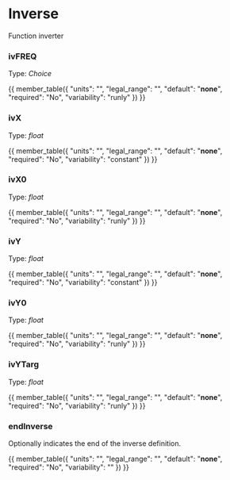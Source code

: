 # Inverse

Function inverter

### ivFREQ

Type: *Choice*

{{
  member_table({
    "units": "",
    "legal_range": "", 
    "default": "**none**",
    "required": "No",
    "variability": "runly" 
  })
}}

### ivX

Type: *float*

{{
  member_table({
    "units": "",
    "legal_range": "", 
    "default": "**none**",
    "required": "No",
    "variability": "constant" 
  })
}}

### ivX0

Type: *float*

{{
  member_table({
    "units": "",
    "legal_range": "", 
    "default": "**none**",
    "required": "No",
    "variability": "runly" 
  })
}}

### ivY

Type: *float*

{{
  member_table({
    "units": "",
    "legal_range": "", 
    "default": "**none**",
    "required": "No",
    "variability": "constant" 
  })
}}

### ivY0

Type: *float*

{{
  member_table({
    "units": "",
    "legal_range": "", 
    "default": "**none**",
    "required": "No",
    "variability": "runly" 
  })
}}

### ivYTarg

Type: *float*

{{
  member_table({
    "units": "",
    "legal_range": "", 
    "default": "**none**",
    "required": "No",
    "variability": "runly" 
  })
}}

### endInverse

Optionally indicates the end of the inverse definition.

{{
  member_table({
    "units": "",
    "legal_range": "", 
    "default": "**none**",
    "required": "No",
    "variability": "" 
  })
}}